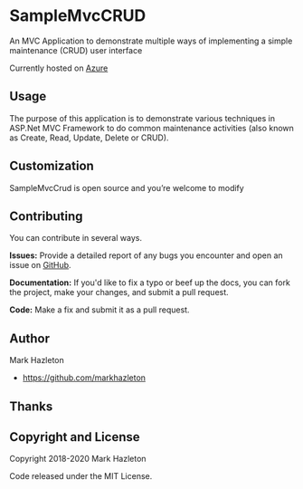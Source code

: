 # SampleMvcCRUD
An MVC Application to demonstrate multiple ways of implementing a simple maintenance (CRUD) user interface

Currently hosted on [Azure](https://mwhsamplecrud.azurewebsites.net/)
## Usage

The purpose of this application is to demonstrate various techniques in ASP.Net MVC Framework to do common maintenance activities (also known as Create, Read, Update, Delete or CRUD). 


## Customization

SampleMvcCrud is open source and you’re welcome to modify 


## Contributing

You can contribute in several ways.

**Issues:** Provide a detailed report of any bugs you encounter and open an issue on [GitHub](https://github.com/markhazleton/SampleMvcCrud/issues).

**Documentation:** If you'd like to fix a typo or beef up the docs, you can fork the project, make your changes, and submit a pull request.

**Code:** Make a fix and submit it as a pull request. 

## Author

Mark Hazleton

+ https://github.com/markhazleton

## Thanks

## Copyright and License

Copyright 2018-2020 Mark Hazleton

Code released under the MIT License.
